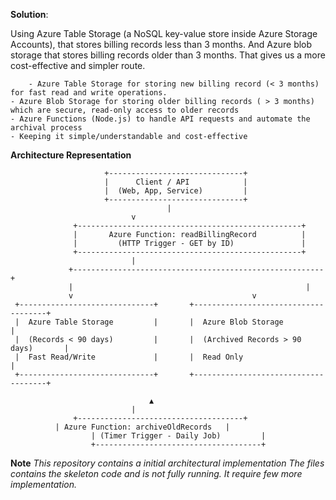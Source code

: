 **Solution**:

Using Azure Table Storage (a NoSQL key-value store inside Azure Storage Accounts), that stores billing records less than 3 months.
And Azure blob storage that stores billing records older than 3 months. That gives us a more cost-effective and simpler route.

        - Azure Table Storage for storing new billing record (< 3 months) for fast read and write operations.
	- Azure Blob Storage for storing older billing records ( > 3 months) which are secure, read-only access to older records
	- Azure Functions (Node.js) to handle API requests and automate the archival process
	- Keeping it simple/understandable and cost-effective


**Architecture Representation**

                 	     +------------------------------+
                 	     |      Client / API      	    |
                 	     |  (Web, App, Service)         |
                 	     +------------------------------+
                                   	   |
                			   v
                  +--------------------------------------------------+
                  |       Azure Function: readBillingRecord          |
                  |         (HTTP Trigger - GET by ID)               |
                  +--------------------------------------------------+
                			   |
                 +--------------------------------------------------------+
                 |                                               	  |
                 v                         			 	  v
     +------------------------------+   	+-------------------------------------+
     |  Azure Table Storage         |   	|  Azure Blob Storage                 |
     |  (Records < 90 days)         |   	|  (Archived Records > 90 days)       |
     |  Fast Read/Write             |    	|  Read Only                          |
     +------------------------------+   	+-------------------------------------+

                         		   ▲
			                   |
		          +-------------------------------------+
			  | Azure Function: archiveOldRecords   |
                  	  | (Timer Trigger - Daily Job)         |
                	  +-------------------------------------+


**Note**
_This repository contains a initial architectural implementation
The files contains the skeleton code and is not fully running. It require few more implementation._

